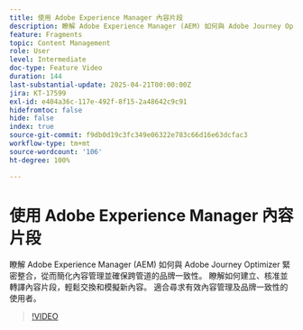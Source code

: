 ```yaml
---
title: 使用 Adobe Experience Manager 內容片段
description: 瞭解 Adobe Experience Manager (AEM) 如何與 Adobe Journey Optimizer 緊密整合，從而簡化內容管理並確保跨管道的品牌一致性。 瞭解如何建立、核准並轉譯內容片段，輕鬆交換和模擬新內容。 適合尋求有效內容管理及品牌一致性的使用者。
feature: Fragments
topic: Content Management
role: User
level: Intermediate
doc-type: Feature Video
duration: 144
last-substantial-update: 2025-04-21T00:00:00Z
jira: KT-17599
exl-id: e404a36c-117e-492f-8f15-2a48642c9c91
hidefromtoc: false
hide: false
index: true
source-git-commit: f9db0d19c3fc349e06322e783c66d16e63dcfac3
workflow-type: tm+mt
source-wordcount: '106'
ht-degree: 100%

---
```


# 使用 Adobe Experience Manager 內容片段

瞭解 Adobe Experience Manager (AEM) 如何與 Adobe Journey Optimizer 緊密整合，從而簡化內容管理並確保跨管道的品牌一致性。 瞭解如何建立、核准並轉譯內容片段，輕鬆交換和模擬新內容。 適合尋求有效內容管理及品牌一致性的使用者。

>[!VIDEO](https://video.tv.adobe.com/v/3463133/?learn=on&enablevpops&captions=chi_hant)
